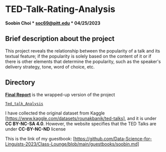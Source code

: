 # TED-Talk-Rating-Analysis

**Soobin Choi * soc69@pitt.edu * 04/25/2023**

## Brief description about the project
This project reveals the relationship between the popularity of a talk and its textual feature; if the popularity is solely based on the content of it or if there is other elements that determine the popularity, such as the speaker's delivery strategy, tone, word of choice, etc.

## Directory

[**Final Report**](https://github.com/Data-Science-for-Linguists-2023/TED-Talk-Rating-Analysis/blob/main/final_paper.md) is the wrapped-up version of the project

[`Ted_talk_Analysis`]()


I have collected the original dataset from Kaggle [https://www.kaggle.com/datasets/rounakbanik/ted-talks], and it is under **CC BY-NC-SA 4.0**. 
However, the website specifies that the TED Talks are under **CC-BY-NC-ND** license

This is the link of my guestbook:
[https://github.com/Data-Science-for-Linguists-2023/Class-Lounge/blob/main/guestbooks/soobin.md]